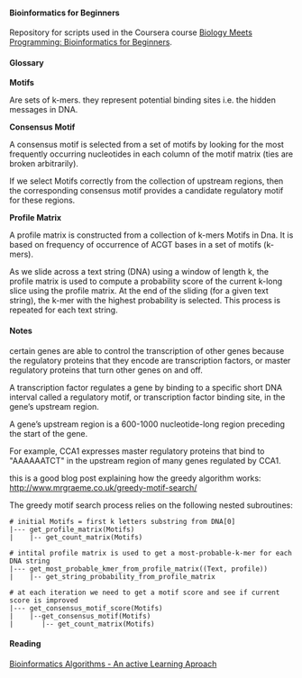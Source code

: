 #### Bioinformatics for Beginners

Repository for scripts used in the Coursera course 
[Biology Meets Programming: Bioinformatics for Beginners](https://www.coursera.org/learn/bioinformatics/home/welcome).

#### Glossary

**Motifs**

Are sets of k-mers. they represent potential binding sites i.e. the hidden messages in DNA.

**Consensus Motif**

A consensus motif is selected from a set of motifs by looking for the most frequently occurring 
nucleotides in each column of the motif matrix (ties are broken arbitrarily).

If we select Motifs correctly from the collection of upstream regions,
then the corresponding consensus motif provides a candidate regulatory motif for these regions.
    
**Profile Matrix**

A profile matrix is constructed from a collection of k-mers Motifs in Dna. It is based on 
frequency of occurrence of ACGT bases in a set of motifs (k-mers).

As we slide across a text string (DNA) using a window of length k, the profile matrix is used 
to  compute a probability score of the current k-long slice using the profile matrix. At the end of the 
sliding (for a given text string), the k-mer with the highest probability is selected. This 
process is repeated for each text string.
 

#### Notes

certain genes are able to control the transcription of other genes because the regulatory proteins that
they encode are transcription factors, or master regulatory proteins that turn other genes on and off.

A transcription factor regulates a gene by binding to a specific short DNA interval called a regulatory motif,
or transcription factor binding site, in the gene’s upstream region.

A gene’s upstream region is a 600-1000 nucleotide-long region preceding the start of the gene.

For example, CCA1 expresses master regulatory proteins that bind to "AAAAAATCT" in the upstream region of
many genes regulated by CCA1.

this is a good blog post explaining how the greedy algorithm works:
http://www.mrgraeme.co.uk/greedy-motif-search/

The greedy motif search process relies on the following nested subroutines:

```
# initial Motifs = first k letters substring from DNA[0]
|--- get_profile_matrix(Motifs) 
|    |-- get_count_matrix(Motifs)

# intital profile matrix is used to get a most-probable-k-mer for each DNA string
|--- get_most_probable_kmer_from_profile_matrix((Text, profile))
|    |-- get_string_probability_from_profile_matrix

# at each iteration we need to get a motif score and see if current score is improved
|--- get_consensus_motif_score(Motifs)
|    |--get_consensus_motif(Motifs)
|       |-- get_count_matrix(Motifs)
```

#### Reading

[Bioinformatics Algorithms - An active Learning Aproach](http://bioinformaticsalgorithms.com/)